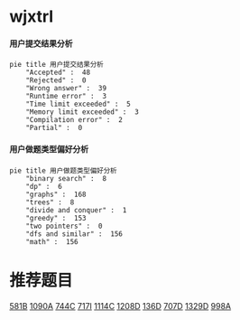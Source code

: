 # wjxtrl

<!-- tabs:start -->



#### **用户提交结果分析**

```mermaid
pie title 用户提交结果分析
    "Accepted" :  48
    "Rejected" :  0
    "Wrong answer" :  39
    "Runtime error" :  3
    "Time limit exceeded" :  5
    "Memory limit exceeded" :  3
    "Compilation error" :  2
    "Partial" :  0
```

#### **用户做题类型偏好分析**

```mermaid
pie title 用户做题类型偏好分析
    "binary search" :  8
    "dp" :  6
    "graphs" :  168
    "trees" :  8
    "divide and conquer" :  1
    "greedy" :  153
    "two pointers" :  0
    "dfs and similar" :  156
    "math" :  156
```



<!-- tabs:end -->
# 推荐题目
[581B](https://codeforces.com/contest/581/problem/B)
[1090A](https://codeforces.com/contest/1090/problem/A)
[744C](https://codeforces.com/contest/744/problem/C)
[717I](https://codeforces.com/contest/717/problem/I)
[1114C](https://codeforces.com/contest/1114/problem/C)
[1208D](https://codeforces.com/contest/1208/problem/D)
[136D](https://codeforces.com/contest/136/problem/D)
[707D](https://codeforces.com/contest/707/problem/D)
[1329D](https://codeforces.com/contest/1329/problem/D)
[998A](https://codeforces.com/contest/998/problem/A)
